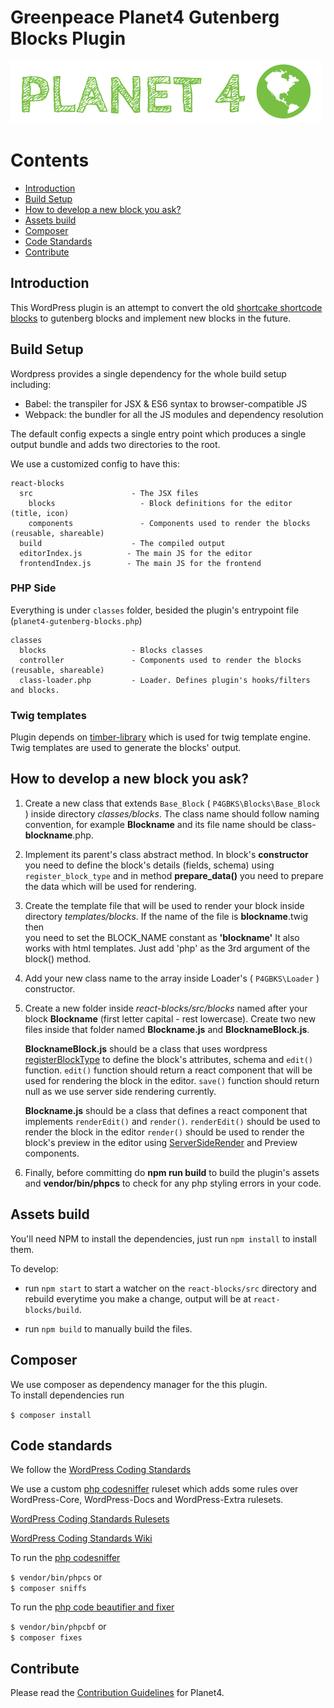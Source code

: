 # Greenpeace Planet4 Gutenberg Blocks Plugin  
  
![Planet4](./planet4.png)  
  
  
# Contents  
- [Introduction](#introduction)  
- [Build Setup](#build-setup)  
- [How to develop a new block you ask?](#how-to-develop-a-new-block-you-ask)
- [Assets build](#assets-build)  
- [Composer](#composer)  
- [Code Standards](#code-standards)  
- [Contribute](#contribute)  
  
## Introduction  
  
This WordPress plugin is an attempt to convert the old [shortcake shortcode blocks](https://github.com/greenpeace/planet4-plugin-blocks) to gutenberg blocks and implement new blocks in the future.

## Build Setup

Wordpress provides a single dependency for the whole build setup including:

* Babel: the transpiler for JSX & ES6 syntax to browser-compatible JS
* Webpack: the bundler for all the JS modules and dependency resolution

The default config expects a single entry point which produces a single output bundle and adds two directories to the root.

We use a customized config to have this:

```
react-blocks
  src                      - The JSX files
    blocks                   - Block definitions for the editor (title, icon)
    components               - Components used to render the blocks (reusable, shareable)
  build                    - The compiled output
  editorIndex.js          - The main JS for the editor
  frontendIndex.js        - The main JS for the frontend
```

### PHP Side

Everything is under `classes` folder, besided the plugin's entrypoint file (`planet4-gutenberg-blocks.php`)

```
classes
  blocks                   - Blocks classes
  controller               - Components used to render the blocks (reusable, shareable)
  class-loader.php         - Loader. Defines plugin's hooks/filters and blocks.
```


### Twig templates
Plugin depends on [timber-library](https://el.wordpress.org/plugins/timber-library/)  which is used for twig template engine. Twig templates are used to generate the blocks' output.
  
## How to develop a new block you ask?
  
1. Create a new class that extends `Base_Block` ( `P4GBKS\Blocks\Base_Block` ) inside directory _classes/blocks_. The class name should follow naming convention, for example **Blockname** and its file name should be class-**blockname**.php.  
  
2. Implement its parent's class abstract method. In block's **constructor** you need to define the block's details (fields, schema) using `register_block_type` and in method **prepare_data()** you need to prepare the data which will be used for rendering.  
  
3. Create the template file that will be used to render your block inside directory _templates/blocks_. If the name of the file is **blockname**.twig then  
you need to set the BLOCK_NAME constant as **'blockname'** It also works with html templates. Just add 'php' as the 3rd argument of the block() method.  
  
4. Add your new class name to the array inside Loader's ( `P4GBKS\Loader` ) constructor.
 
5. Create a new folder inside _react-blocks/src/blocks_ named after your block **Blockname** (first letter capital - rest lowercase). Create two new files inside that folder named **Blockname.js**  and **BlocknameBlock.js**.  
 
	 **BlocknameBlock.js** should be a class that uses wordpress [registerBlockType](https://developer.wordpress.org/block-editor/developers/block-api/block-registration/) to define the block's attributes, schema and `edit()` function.
 `edit()` function should return a react component that will be used for rendering the block in the editor. 
`save()` function should return null as we use server side rendering currently.

	**Blockname.js** should be a class that defines a react component that implements `renderEdit()` and `render()`.
`renderEdit()` should be used to render the block in the editor
`render()` should be used to render the block's preview in the editor using [ServerSideRender](https://developer.wordpress.org/block-editor/components/server-side-render/) and Preview components.
 
7. Finally, before committing do **npm run build** to build the plugin's assets and **vendor/bin/phpcs** to check for any php styling errors in your code.
  
  
## Assets build

You'll need NPM to install the dependencies, just run  `npm install`  to install them.

To develop:

-   run  `npm start`  to start a watcher on the  `react-blocks/src`  directory and rebuild everytime you make a change, output will be at  `react-blocks/build`.
    
-   run  `npm build`  to manually build the files.
  

## Composer  
We use composer as dependency manager for the this plugin.  
To install dependencies run  
  
`$ composer install`  
  
## Code standards  
We follow the [WordPress Coding Standards](https://make.wordpress.org/core/handbook/best-practices/coding-standards/php/)  
  
We use a custom [php codesniffer](https://github.com/squizlabs/PHP_CodeSniffer) ruleset which adds some rules over WordPress-Core, WordPress-Docs and WordPress-Extra rulesets.  
  
[WordPress Coding Standards Rulesets](https://github.com/WordPress/WordPress-Coding-Standards)  
  
[WordPress Coding Standards Wiki](https://github.com/WordPress/WordPress-Coding-Standards/wiki)  
  
To run the [php codesniffer](https://github.com/squizlabs/PHP_CodeSniffer)  
  
`$ vendor/bin/phpcs`
 or   
`$ composer sniffs`  
  
To run the [php code beautifier and fixer](https://github.com/squizlabs/PHP_CodeSniffer/wiki/Fixing-Errors-Automatically)  
  
`$ vendor/bin/phpcbf`
 or   
`$ composer fixes`  
  
## Contribute  
  
Please read the [Contribution Guidelines](https://planet4.greenpeace.org/handbook/dev-contribute-to-planet4/) for Planet4.
